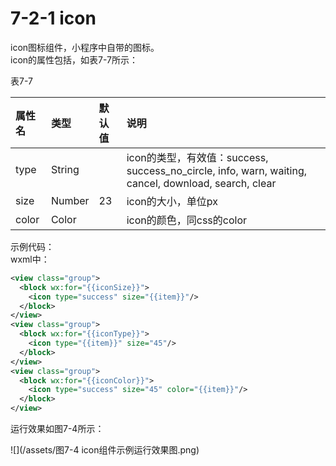# 7-2-1 icon

icon图标组件，小程序中自带的图标。  
icon的属性包括，如表7-7所示：

表7-7

| 属性名 | 类型 | 默认值 | 说明 |
| :--- | :--- | :--- | :--- |
| type | String |  | icon的类型，有效值：success, success\_no\_circle, info, warn, waiting, cancel, download, search, clear |
| size | Number | 23 | icon的大小，单位px |
| color | Color |  | icon的颜色，同css的color |

示例代码：  
wxml中：

```xml
<view class="group">
  <block wx:for="{{iconSize}}">
    <icon type="success" size="{{item}}"/>
  </block>
</view>
<view class="group">
  <block wx:for="{{iconType}}">
    <icon type="{{item}}" size="45"/>
  </block>
</view>
<view class="group">
  <block wx:for="{{iconColor}}">
    <icon type="success" size="45" color="{{item}}"/>
  </block>
</view>
```


运行效果如图7-4所示：

![](/assets/图7-4 icon组件示例运行效果图.png)

